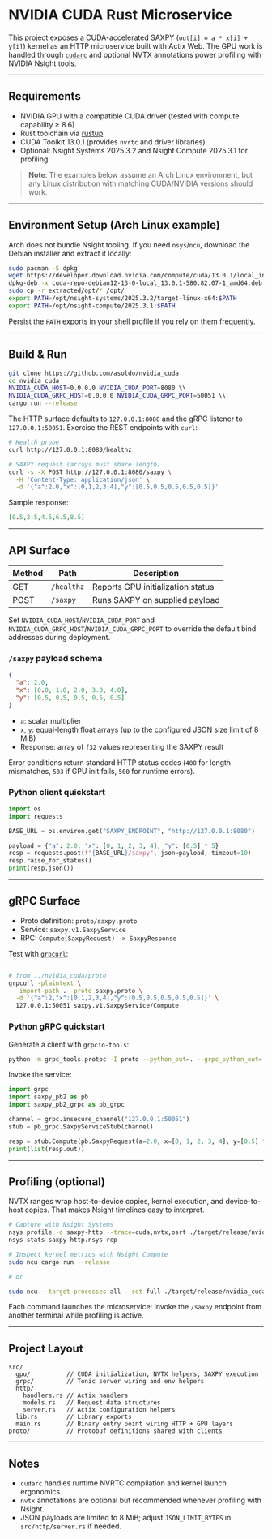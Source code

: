 # NVIDIA CUDA Rust Microservice

This project exposes a CUDA-accelerated SAXPY (`out[i] = a * x[i] + y[i]`) kernel as an HTTP microservice built with Actix Web. The GPU work is handled through [`cudarc`](https://crates.io/crates/cudarc) and optional NVTX annotations power profiling with NVIDIA Nsight tools.

---

## Requirements

- NVIDIA GPU with a compatible CUDA driver (tested with compute capability ≥ 8.6)
- Rust toolchain via [rustup](https://rustup.rs/)
- CUDA Toolkit 13.0.1 (provides `nvrtc` and driver libraries)
- Optional: Nsight Systems 2025.3.2 and Nsight Compute 2025.3.1 for profiling

> **Note**: The examples below assume an Arch Linux environment, but any Linux distribution with matching CUDA/NVIDIA versions should work.

---

## Environment Setup (Arch Linux example)

Arch does not bundle Nsight tooling. If you need `nsys`/`ncu`, download the Debian installer and extract it locally:

```bash
sudo pacman -S dpkg
wget https://developer.download.nvidia.com/compute/cuda/13.0.1/local_installers/cuda-repo-debian12-13-0-local_13.0.1-580.82.07-1_amd64.deb
dpkg-deb -x cuda-repo-debian12-13-0-local_13.0.1-580.82.07-1_amd64.deb extracted/
sudo cp -r extracted/opt/* /opt/
export PATH=/opt/nsight-systems/2025.3.2/target-linux-x64:$PATH
export PATH=/opt/nsight-compute/2025.3.1:$PATH
```

Persist the `PATH` exports in your shell profile if you rely on them frequently.

---

## Build & Run

```bash
git clone https://github.com/asoldo/nvidia_cuda
cd nvidia_cuda
NVIDIA_CUDA_HOST=0.0.0.0 NVIDIA_CUDA_PORT=8080 \\
NVIDIA_CUDA_GRPC_HOST=0.0.0.0 NVIDIA_CUDA_GRPC_PORT=50051 \\
cargo run --release
```

The HTTP surface defaults to `127.0.0.1:8080` and the gRPC listener to `127.0.0.1:50051`. Exercise the REST endpoints with `curl`:

```bash
# Health probe
curl http://127.0.0.1:8080/healthz

# SAXPY request (arrays must share length)
curl -s -X POST http://127.0.0.1:8080/saxpy \
  -H 'Content-Type: application/json' \
  -d '{"a":2.0,"x":[0,1,2,3,4],"y":[0.5,0.5,0.5,0.5,0.5]}'
```

Sample response:

```json
[0.5,2.5,4.5,6.5,8.5]
```

---

## API Surface

| Method | Path      | Description                       |
| ------ | --------- | --------------------------------- |
| GET    | `/healthz`| Reports GPU initialization status |
| POST   | `/saxpy`  | Runs SAXPY on supplied payload    |

Set `NVIDIA_CUDA_HOST`/`NVIDIA_CUDA_PORT` and `NVIDIA_CUDA_GRPC_HOST`/`NVIDIA_CUDA_GRPC_PORT` to override the default bind addresses during deployment.

### `/saxpy` payload schema

```json
{
  "a": 2.0,
  "x": [0.0, 1.0, 2.0, 3.0, 4.0],
  "y": [0.5, 0.5, 0.5, 0.5, 0.5]
}
```

- `a`: scalar multiplier
- `x`, `y`: equal-length float arrays (up to the configured JSON size limit of 8 MiB)
- Response: array of `f32` values representing the SAXPY result

Error conditions return standard HTTP status codes (`400` for length mismatches, `503` if GPU init fails, `500` for runtime errors).

### Python client quickstart

```python
import os
import requests

BASE_URL = os.environ.get("SAXPY_ENDPOINT", "http://127.0.0.1:8080")

payload = {"a": 2.0, "x": [0, 1, 2, 3, 4], "y": [0.5] * 5}
resp = requests.post(f"{BASE_URL}/saxpy", json=payload, timeout=10)
resp.raise_for_status()
print(resp.json())
```

---

## gRPC Surface

- Proto definition: `proto/saxpy.proto`
- Service: `saxpy.v1.SaxpyService`
- RPC: `Compute(SaxpyRequest) -> SaxpyResponse`

Test with [`grpcurl`](https://github.com/fullstorydev/grpcurl):

```bash

# from ../nvidia_cuda/proto
grpcurl -plaintext \
  -import-path . -proto saxpy.proto \
  -d '{"a":2,"x":[0,1,2,3,4],"y":[0.5,0.5,0.5,0.5,0.5]}' \
  127.0.0.1:50051 saxpy.v1.SaxpyService/Compute

```

### Python gRPC quickstart

Generate a client with `grpcio-tools`:

```bash
python -m grpc_tools.protoc -I proto --python_out=. --grpc_python_out=. proto/saxpy.proto
```

Invoke the service:

```python
import grpc
import saxpy_pb2 as pb
import saxpy_pb2_grpc as pb_grpc

channel = grpc.insecure_channel("127.0.0.1:50051")
stub = pb_grpc.SaxpyServiceStub(channel)

resp = stub.Compute(pb.SaxpyRequest(a=2.0, x=[0, 1, 2, 3, 4], y=[0.5] * 5))
print(list(resp.out))
```

---

## Profiling (optional)

NVTX ranges wrap host-to-device copies, kernel execution, and device-to-host copies. That makes Nsight timelines easy to interpret.

```bash
# Capture with Nsight Systems
nsys profile -o saxpy-http --trace=cuda,nvtx,osrt ./target/release/nvidia_cuda
nsys stats saxpy-http.nsys-rep

# Inspect kernel metrics with Nsight Compute
sudo ncu cargo run --release

# or

sudo ncu --target-processes all --set full ./target/release/nvidia_cuda
```

Each command launches the microservice; invoke the `/saxpy` endpoint from another terminal while profiling is active.

---

## Project Layout

```
src/
  gpu/          // CUDA initialization, NVTX helpers, SAXPY execution
  grpc/         // Tonic server wiring and env helpers
  http/
    handlers.rs // Actix handlers
    models.rs   // Request data structures
    server.rs   // Actix configuration helpers
  lib.rs        // Library exports
  main.rs       // Binary entry point wiring HTTP + GPU layers
proto/          // Protobuf definitions shared with clients
```

---

## Notes

- `cudarc` handles runtime NVRTC compilation and kernel launch ergonomics.
- `nvtx` annotations are optional but recommended whenever profiling with Nsight.
- JSON payloads are limited to 8 MiB; adjust `JSON_LIMIT_BYTES` in `src/http/server.rs` if needed.

